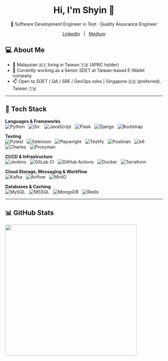 <h1 align="center">Hi, I'm Shyin 👋</h1>

<p align="center">
  🧪 Software Development Engineer in Test · Quality Assurance Engineer
</p>

<p align="center">
  <a href="https://linkedin.com/in/sh-yin-lim">LinkedIn</a>
  &nbsp;&nbsp;|&nbsp;&nbsp;
  <a href="https://medium.com/@shyinlim">Medium</a>
</p>


## 💻 About Me
- 🌱 Malaysian 🇲🇾 living in Taiwan 🇹🇼 (APRC holder)
- 💼 Currently working as a Senior SDET at Taiwan-based E-Wallet company  
- 📫 Open to SDET / QA / SRE / DevOps roles | Singapore 🇸🇬 (preferred), Taiwan 🇹🇼

---

## 🧰 Tech Stack

**Languages & Frameworks**  
![Python](https://img.shields.io/badge/-Python-3776AB?logo=python&style=flat-square) &nbsp;
![Go](https://img.shields.io/badge/-Go-00ADD8?logo=go&style=flat-square) &nbsp;&nbsp;
![JavaScript](https://img.shields.io/badge/-JavaScript-F7DF1E?logo=javascript&style=flat-square) &nbsp;
![Flask](https://img.shields.io/badge/-Flask-000000?logo=flask&style=flat-square) &nbsp;
![Django](https://img.shields.io/badge/-Django-092E20?logo=django&style=flat-square) &nbsp;
![Bootstrap](https://img.shields.io/badge/-Bootstrap-7952B3?logo=bootstrap&logoColor=white&style=flat-square) &nbsp;

**Testing**  
![Pytest](https://img.shields.io/badge/-Pytest-3776AB?logo=pytest&style=flat-square) &nbsp;
![Selenium](https://img.shields.io/badge/-Selenium-43B02A?logo=selenium&style=flat-square) &nbsp;
![Playwright](https://img.shields.io/badge/-Playwright-45ba63?logo=playwright&style=flat-square) &nbsp;
![Testify](https://img.shields.io/badge/Testify-%2300ADD8?style=flat-square) &nbsp;
![Postman](https://img.shields.io/badge/-Postman-FF6C37?logo=postman&style=flat-square) &nbsp;
![k6](https://img.shields.io/badge/-k6-7D64FF?logo=k6&style=flat-square) &nbsp;
![Charles](https://img.shields.io/badge/Charles-grey?style=flat-square) &nbsp;
![Proxyman](https://img.shields.io/badge/Proxyman-grey?style=flat-square) &nbsp;

**CI/CD & Infrastructure**  
![Jenkins](https://img.shields.io/badge/-Jenkins-D24939?logo=jenkins&style=flat-square) &nbsp;
![GitLab CI](https://img.shields.io/badge/-GitLab%20CI-FC6D26?logo=gitlab&style=flat-square) &nbsp;
![GitHub Actions](https://img.shields.io/badge/-GitHub%20Actions-2088FF?logo=github-actions&style=flat-square) &nbsp;
![Docker](https://img.shields.io/badge/-Docker-2496ED?logo=docker&style=flat-square) &nbsp;
![Terraform](https://img.shields.io/badge/-Terraform-623CE4?logo=terraform&style=flat-square) &nbsp;

**Cloud Storage, Messaging & Workflow**  
![Kafka](https://img.shields.io/badge/-Kafka-231F20?logo=apache-kafka&style=flat-square) &nbsp;
![Airflow](https://img.shields.io/badge/-Airflow-017CEE?logo=apache-airflow&style=flat-square) &nbsp;
![MinIO](https://img.shields.io/badge/-MinIO-CF2B2B?logo=minio&style=flat-square) &nbsp;

**Databases & Caching**  
![MySQL](https://img.shields.io/badge/-MySQL-4479A1?logo=mysql&style=flat-square) &nbsp;
![MSSQL](https://img.shields.io/badge/-MSSQL-CC2927?logo=microsoft-sql-server&style=flat-square) &nbsp;
![MongoDB](https://img.shields.io/badge/-MongoDB-47A248?logo=mongodb&style=flat-square) &nbsp;
![Redis](https://img.shields.io/badge/-Redis-DC382D?logo=redis&style=flat-square) &nbsp;

---
## 📊 GitHub Stats
<p align="">
  <img src="https://github-readme-stats.vercel.app/api/top-langs/?username=taurus5650&theme=dark&hide_border=false&include_all_commits=true&count_private=true&layout=compact" width="420"/>
</p>


